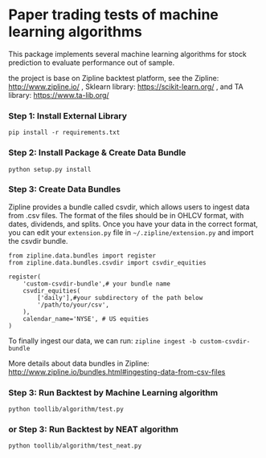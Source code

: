 # Paper trading tests of machine learning algorithms

This package implements several machine learning algorithms for stock prediction to evaluate performance out of sample.

the project is base on Zipline backtest platform, see the Zipline: http://www.zipline.io/
, Sklearn library: https://scikit-learn.org/
, and TA library: https://www.ta-lib.org/


### Step 1: Install External Library  ###
 
`pip install -r requirements.txt`


### Step 2: Install Package & Create Data Bundle  ###

`python setup.py install`


### Step 3: Create Data Bundles  ###
Zipline provides a bundle called csvdir, which allows users to ingest data from .csv files. The format of the files should be in OHLCV format, with dates, dividends, and splits. Once you have your data in the correct format, you can edit your `extension.py` file in `~/.zipline/extension.py` and import the csvdir bundle.

```
from zipline.data.bundles import register
from zipline.data.bundles.csvdir import csvdir_equities

register(
    'custom-csvdir-bundle',# your bundle name
    csvdir_equities(
        ['daily'],#your subdirectory of the path below 
        '/path/to/your/csv',
    ),
    calendar_name='NYSE', # US equities
)

```
To finally ingest our data, we can run: `zipline ingest -b custom-csvdir-bundle`

More details about data bundles in Zipline: http://www.zipline.io/bundles.html#ingesting-data-from-csv-files


### Step 3: Run Backtest by Machine Learning algorithm  ###
`python toollib/algorithm/test.py`

### or Step 3: Run Backtest by NEAT algorithm  ###
`python toollib/algorithm/test_neat.py`
